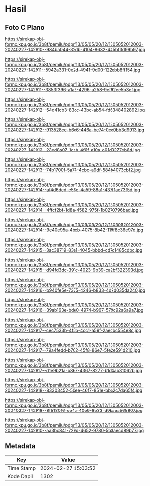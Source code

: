 # Hasil

## Foto C Plano

https://sirekap-obj-formc.kpu.go.id/3b8f/pemilu/pdpr/13/05/05/20/12/1305052012003-20240227-142910--984ba044-32db-4104-8632-445bf3d99b97.jpg

https://sirekap-obj-formc.kpu.go.id/3b8f/pemilu/pdpr/13/05/05/20/12/1305052012003-20240227-142911--5942a331-0e2d-4941-9d00-122ebb8ff154.jpg

https://sirekap-obj-formc.kpu.go.id/3b8f/pemilu/pdpr/13/05/05/20/12/1305052012003-20240227-142911--3853f396-a1a2-4296-a258-9ef92ee5b3ef.jpg

https://sirekap-obj-formc.kpu.go.id/3b8f/pemilu/pdpr/13/05/05/20/12/1305052012003-20240227-142912--54d41cb3-83cc-43bc-ab54-fd6348402892.jpg

https://sirekap-obj-formc.kpu.go.id/3b8f/pemilu/pdpr/13/05/05/20/12/1305052012003-20240227-142912--913528ce-b6c6-446a-be74-0ce0bb3d9913.jpg

https://sirekap-obj-formc.kpu.go.id/3b8f/pemilu/pdpr/13/05/05/20/12/1305052012003-20240227-142913--23ed8a07-1eeb-4f6f-a10a-a91d3277eb6d.jpg

https://sirekap-obj-formc.kpu.go.id/3b8f/pemilu/pdpr/13/05/05/20/12/1305052012003-20240227-142913--74b1700f-5a74-4cbc-a9df-584b4073cbf2.jpg

https://sirekap-obj-formc.kpu.go.id/3b8f/pemilu/pdpr/13/05/05/20/12/1305052012003-20240227-142914--af4d6dcd-e56e-4a59-88a1-437f1ae73f5d.jpg

https://sirekap-obj-formc.kpu.go.id/3b8f/pemilu/pdpr/13/05/05/20/12/1305052012003-20240227-142914--4ffcf2bf-1d8a-4582-975f-1b0270796bad.jpg

https://sirekap-obj-formc.kpu.go.id/3b8f/pemilu/pdpr/13/05/05/20/12/1305052012003-20240227-142914--9e40e95a-4bcb-4075-8b42-119f8c36e97d.jpg

https://sirekap-obj-formc.kpu.go.id/3b8f/pemilu/pdpr/13/05/05/20/12/1305052012003-20240227-142915--3ac38719-83a1-4045-bbbd-cd7c1485cdbc.jpg

https://sirekap-obj-formc.kpu.go.id/3b8f/pemilu/pdpr/13/05/05/20/12/1305052012003-20240227-142915--d94fd3dc-391c-4023-9b39-ca2bf322393d.jpg

https://sirekap-obj-formc.kpu.go.id/3b8f/pemilu/pdpr/13/05/05/20/12/1305052012003-20240227-142916--b940fe5e-7375-4246-b833-4d2d035da240.jpg

https://sirekap-obj-formc.kpu.go.id/3b8f/pemilu/pdpr/13/05/05/20/12/1305052012003-20240227-142916--39ab163e-bde0-4974-b967-579c92a6a9a7.jpg

https://sirekap-obj-formc.kpu.go.id/3b8f/pemilu/pdpr/13/05/05/20/12/1305052012003-20240227-142917--cec7533b-4f5b-4cc1-a59f-2aedbc554e8c.jpg

https://sirekap-obj-formc.kpu.go.id/3b8f/pemilu/pdpr/13/05/05/20/12/1305052012003-20240227-142917--79a4fedd-b702-45f8-86e7-5fe2e591d210.jpg

https://sirekap-obj-formc.kpu.go.id/3b8f/pemilu/pdpr/13/05/05/20/12/1305052012003-20240227-142917--d1e9b21a-b867-4367-8277-b1d4ab31062b.jpg

https://sirekap-obj-formc.kpu.go.id/3b8f/pemilu/pdpr/13/05/05/20/12/1305052012003-20240227-142918--83303452-50ee-46f7-851e-bba2c7da65f4.jpg

https://sirekap-obj-formc.kpu.go.id/3b8f/pemilu/pdpr/13/05/05/20/12/1305052012003-20240227-142918--8f5180f6-ce4c-40e9-8b33-d9baea565807.jpg

https://sirekap-obj-formc.kpu.go.id/3b8f/pemilu/pdpr/13/05/05/20/12/1305052012003-20240227-142910--aa3bc841-729d-4652-9780-5b8aecd89b77.jpg


## Metadata

| Key        | Value               |
| ---------- | ------------------- |
| Time Stamp | 2024-02-27 15:03:52 |
| Kode Dapil | 1302                |



